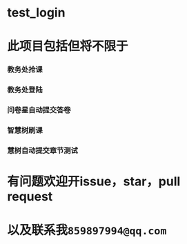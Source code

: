 # test_login
# 此项目包括但将不限于
### 教务处抢课
### 教务处登陆
### 问卷星自动提交答卷
### 智慧树刷课
### 慧树自动提交章节测试
# 有问题欢迎开issue，star，pull request
# 以及联系我`859897994@qq.com`
